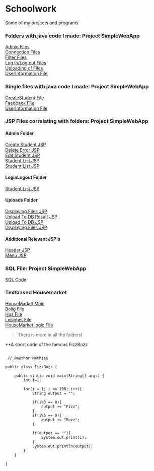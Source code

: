 # Schoolwork
Some of my projects and programs

### Folders with java code I made: Project SimpleWebApp
[Admin Files](Java/SimpleWebApp/src/java/Admin)&emsp;<br>
[Connection Files](Java/SimpleWebApp/src/java/Connection)<br>
[Filter Files](Java/SimpleWebApp/src/java/Filter)<br>
[Log in/Log out Files](Java/SimpleWebApp/src/java/LoginLogout)<br>
[Uploading of Files](Java/SimpleWebApp/src/java/Uploads)<br>
[UserInformation File](Java/SimpleWebApp/src/java/User/UserInfoStud.java)<br>
### Single files with java code I made: Project SimpleWebApp
[CreateStudent File](Java/SimpleWebApp/src/java/Admin/CreateStudentServlet.java)<br>
[Feedback File](Java/SimpleWebApp/src/java/Feedback/Feedback.java)<br>
[UserInformation File](Java/SimpleWebApp/src/java/User/UserInfoStud.java)<br>

### JSP Files correlating with folders: Project SimpleWebApp
#### Admin Folder
[Create Student JSP](Java/SimpleWebApp/web/WEB-INF/views/createStudentView.jsp)<br>
[Delete Error JSP](Java/SimpleWebApp/web/WEB-INF/views/deleteStudentErrorView.jsp)<br>
[Edit Student JSP](Java/SimpleWebApp/web/WEB-INF/views/editStudentView.jsp)<br>
[Student List JSP](Java/SimpleWebApp/web/WEB-INF/views/studentsListView.jsp)<br>
[Student List JSP](Java/SimpleWebApp/web/WEB-INF/views/userInfoView.jsp)<br>
#### LoginLogout Folder
[Student List JSP](Java/SimpleWebApp/web/WEB-INF/views/loginView.jsp)<br>
#### Uploads Folder
[Displaying Files JSP](Java/SimpleWebApp/web/WEB-INF/views/files.jsp)<br>
[Upload To DB Result JSP](Java/SimpleWebApp/web/WEB-INF/views/uploadToDBResults.jsp)<br>
[Upload To DB JSP](Java/SimpleWebApp/web/WEB-INF/views/uploadToDB.jsp)<br>
[Displaying Files JSP](Java/SimpleWebApp/web/WEB-INF/views/files.jsp)<br>
#### Additional Relevant JSP's
[Header JSP](Java/SimpleWebApp/web/WEB-INF/views/_header.jsp)<br>
[Menu JSP](Java/SimpleWebApp/web/WEB-INF/views/_menu.jsp)<br>

### SQL File: Project SimpleWebApp
[SQL Code](SQL%20needed%20for%20Java.SimpleWebApp/skybase.sql)<br>

### Textbased Housemarket
[HouseMarket Main](Java/Hus%20Til%20Salgs/Main.java)<br>
[Bolig File](Java/HusRevamp/Bolig.java)<br>
[Hus File](Java/HusRevamp/Hus.java)<br>
[Leilighet File](Java/HusRevamp/Leilighet.java)<br>
[HouseMarket logic File](Java/HusRevamp/BoligMarked.java)<br>
>There is more in all the folders!

**A short code of the famous FizzBuzz

```

 // @author Mathias
 
public class FizzBuzz {

    public static void main(String[] args) {
        int i=1;
        
        for(i = 1; i <= 100; i++){
            String output = "";
            
            if(i%3 == 0){
                output += "Fizz";
            }
            if(i%5 == 0){
                output += "Buzz";
            }
            
            if(output == ""){
                System.out.print(i);
            }
            System.out.println(output);
        }
    }
    
}
```
